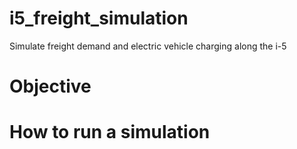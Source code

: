 # i5_freight_simulation
Simulate freight demand and electric vehicle charging along the i-5

# Objective

# How to run a simulation
